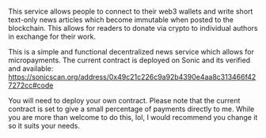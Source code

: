 This service allows people to connect to their web3 wallets and write short text-only news articles which become immutable when posted to the blockchain.
This allows for readers to donate via crypto to individual authors in exchange for their work.

This is a simple and functional decentralized news service which allows for micropayments. The current contract is deployed on Sonic and its verified and available:
https://sonicscan.org/address/0x49c21c226c9a92b4390e4aa8c313466f427272cc#code

You will need to deploy your own contract. Please note that the current contract is set to give a small percentage of payments directly to me.
While you are more than welcome to do this, lol, I would recommend you change it so it suits your needs.
